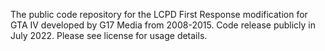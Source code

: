 The public code repository for the LCPD First Response modification for GTA IV developed by G17 Media from 2008-2015. Code release publicly in July 2022. Please see license for usage details.